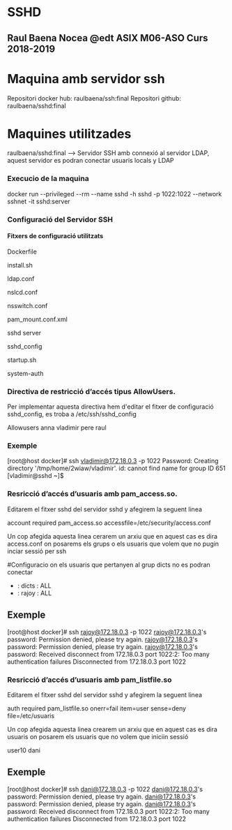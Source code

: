 # SSHD
## Raul Baena Nocea @edt ASIX M06-ASO Curs 2018-2019
# Maquina amb servidor ssh

Repositori docker hub: raulbaena/ssh:final
Repositori github: raulbaena/sshd:final

# Maquines utilitzades 

raulbaena/sshd:final --> Servidor SSH  amb connexió al servidor LDAP, aquest servidor es podran conectar usuaris locals y LDAP

### Execucio de la maquina

docker run --privileged --rm --name sshd -h sshd -p 1022:1022 --network sshnet -it sshd:server

### Configuració del Servidor SSH

#### Fitxers de configuració utilitzats

Dockerfile

install.sh	

ldap.conf	

nslcd.conf

nsswitch.conf	

pam_mount.conf.xml

sshd	server 

sshd_config	

startup.sh

system-auth

### Directiva de restricció d’accés tipus AllowUsers.

Per implementar aquesta directiva hem d'editar el fitxer de configuració sshd_config, es troba a /etc/ssh/sshd_config

Allowusers anna vladimir pere raul

### Exemple

[root@host docker]# ssh vladimir@172.18.0.3 -p 1022
Password: 
Creating directory '/tmp/home/2wiaw/vladimir'.
id: cannot find name for group ID 651
[vladimir@sshd ~]$ 

### Resricció d’accés d’usuaris amb pam_access.so.

Editarem el fitxer sshd del servidor sshd y afegirem la seguent linea

account         required        pam_access.so accessfile=/etc/security/access.conf

Un cop afegida aquesta linea cerarem un arxiu que en aquest cas es dira access.conf on posarems els grups o els usuaris que volem que no pugin inciar sessió per ssh

#Configuracio on els usuaris que pertanyen al grup dicts no  es podran conectar
- : dicts : ALL
- : rajoy : ALL

## Exemple

[root@host docker]# ssh rajoy@172.18.0.3 -p 1022
rajoy@172.18.0.3's password: 
Permission denied, please try again.
rajoy@172.18.0.3's password: 
Permission denied, please try again.
rajoy@172.18.0.3's password: 
Received disconnect from 172.18.0.3 port 1022:2: Too many authentication failures
Disconnected from 172.18.0.3 port 1022


### Resricció d’accés d’usuaris amb pam_listfile.so

Editarem el fitxer sshd del servidor sshd y afegirem la seguent linea

auth required pam_listfile.so onerr=fail item=user sense=deny file=/etc/usuaris

Un cop afegida aquesta linea crearem un arxiu que en aquest cas es dira usuaris on posarem els usuaris que no volem que iniciin sessió

user10
dani


## Exemple

[root@host docker]# ssh dani@172.18.0.3 -p 1022
dani@172.18.0.3's password: 
Permission denied, please try again.
dani@172.18.0.3's password: 
Permission denied, please try again.
dani@172.18.0.3's password: 
Received disconnect from 172.18.0.3 port 1022:2: Too many authentication failures
Disconnected from 172.18.0.3 port 1022
